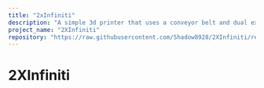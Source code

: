 ```yaml
---
title: "2xInfiniti"
description: "A simple 3d printer that uses a conveyor belt and dual extrusion"
project_name: "2XInfiniti"
repository: "https://raw.githubusercontent.com/Shadow8928/2XInfiniti/refs/heads/main/README.md"
---
```

# 2XInfiniti
